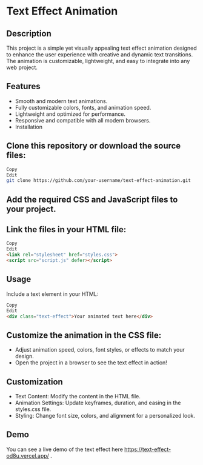 # Text Effect Animation

## Description
This project is a simple yet visually appealing text effect animation designed to enhance the user experience with creative and dynamic text transitions. The animation is customizable, lightweight, and easy to integrate into any web project.

## Features

* Smooth and modern text animations.
* Fully customizable colors, fonts, and animation speed.
* Lightweight and optimized for performance.
* Responsive and compatible with all modern browsers.
* Installation


## Clone this repository or download the source files:

```bash
Copy
Edit
git clone https://github.com/your-username/text-effect-animation.git  

```
## Add the required CSS and JavaScript files to your project.

## Link the files in your HTML file:

```html
Copy
Edit
<link rel="stylesheet" href="styles.css">  
<script src="script.js" defer></script>  

```

## Usage

Include a text element in your HTML:

```html
Copy
Edit
<div class="text-effect">Your animated text here</div>  

```
## Customize the animation in the CSS file:

* Adjust animation speed, colors, font styles, or effects to match your design.
* Open the project in a browser to see the text effect in action!

## Customization

* Text Content: Modify the content in the HTML file.
* Animation Settings: Update keyframes, duration, and easing in the styles.css file.
* Styling: Change font size, colors, and alignment for a personalized look.

## Demo
You can see a live demo of the text effect here https://text-effect-od8u.vercel.app/ .
